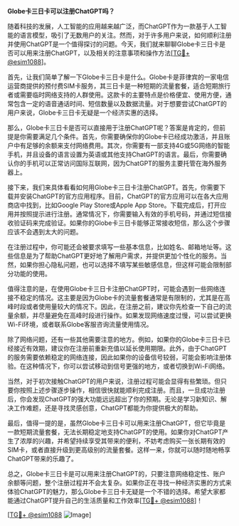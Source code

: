 **Globe卡三日卡可以注册ChatGPT吗？**

随着科技的发展，人工智能的应用越来越广泛，而ChatGPT作为一款基于人工智能的语言模型，吸引了无数用户的关注。然而，对于许多用户来说，如何顺利注册并使用ChatGPT是一个值得探讨的问题。今天，我们就来聊聊Globe卡三日卡是否可以用来注册ChatGPT，以及相关的注意事项和操作方法[[TG💪+ @esim1088](https://t.me/s/esim1088)]。

首先，让我们简单了解一下Globe卡三日卡是什么。Globe卡是菲律宾的一家电信运营商提供的预付费SIM卡服务，其三日卡是一种短期的流量套餐，适合短期旅行者或需要临时网络支持的人群使用。这款卡的主要特点是价格便宜、使用方便，通常包含一定的语音通话时间、短信数量以及数据流量。对于想要尝试ChatGPT的用户来说，Globe卡三日卡无疑是一个经济实惠的选择。

那么，Globe卡三日卡是否可以直接用于注册ChatGPT呢？答案是肯定的，但前提是你需要满足几个条件。首先，你需要确保你的Globe卡已经成功激活，并且账户中有足够的余额来支付网络费用。其次，你需要有一部支持4G或5G网络的智能手机，并且设备的语言设置为英语或其他支持ChatGPT的语言。最后，你需要确认你的手机可以正常访问国际互联网，因为ChatGPT的服务主要托管在海外服务器上。

接下来，我们来具体看看如何用Globe卡三日卡注册ChatGPT。首先，你需要下载并安装ChatGPT的官方应用程序。目前，ChatGPT的官方应用可以在各大应用商店中找到，比如Google Play Store或Apple App Store。下载完成后，打开应用并按照提示进行注册。通常情况下，你需要输入有效的手机号码，并通过短信接收验证码来完成验证。如果你的Globe卡三日卡能够正常接收短信，那么这个步骤应该不会遇到太大的问题。

在注册过程中，你可能还会被要求填写一些基本信息，比如姓名、邮箱地址等。这些信息是为了帮助ChatGPT更好地了解用户需求，并提供更加个性化的服务。当然，如果你担心隐私问题，也可以选择不填写某些敏感信息，但这样可能会限制部分功能的使用。

值得注意的是，在使用Globe卡三日卡注册ChatGPT时，可能会遇到一些网络连接不稳定的情况。这主要是因为Globe卡的流量套餐通常是有限制的，尤其是在高峰时段或者使用量较大的情况下。因此，在注册之前，建议你先检查一下自己的流量余额，并尽量避免在高峰时段进行操作。如果发现网络速度过慢，可以尝试更换Wi-Fi环境，或者联系Globe客服咨询流量使用情况。

除了网络问题，还有一些其他需要注意的地方。例如，如果你的Globe卡三日卡已经接近有效期，建议你在注册前重新充值以延长使用期限。此外，由于ChatGPT的服务需要依赖稳定的网络连接，因此如果你的设备信号较弱，可能会影响注册体验。在这种情况下，你可以尝试移动到信号更强的地方，或者切换到Wi-Fi网络。

当然，对于初次接触ChatGPT的用户来说，注册过程可能会显得有些繁琐。但只要你按照上述步骤逐步操作，相信很快就能顺利完成注册。而且，一旦成功注册后，你会发现ChatGPT的强大功能远远超出了你的预期。无论是学习新知识、解决工作难题，还是寻找灵感创意，ChatGPT都能为你提供极大的帮助。

最后，值得一提的是，虽然Globe卡三日卡可以用来注册ChatGPT，但它毕竟是一款短期流量套餐，无法长期稳定地支持ChatGPT的使用。如果你对ChatGPT产生了浓厚的兴趣，并希望持续享受其带来的便利，不妨考虑购买一张长期有效的SIM卡，或者直接升级到更高级别的流量套餐。这样一来，你就可以随时随地畅享ChatGPT带来的乐趣了。

总之，Globe卡三日卡是可以用来注册ChatGPT的，只要注意网络稳定性、账户余额等问题，整个注册过程并不会太复杂。如果你正在寻找一种经济实惠的方式来体验ChatGPT的魅力，那么Globe卡三日卡无疑是一个不错的选择。希望大家都能通过ChatGPT提升自己的生活质量和工作效率[[TG💪+ @esim1088](https://t.me/s/esim1088)]！

[[TG💪+ @esim1088](https://t.me/s/esim1088) ![Image](https://i.postimg.cc/4NQfJmqS/Snipaste-2025-05-13-00-14-12.png)]
